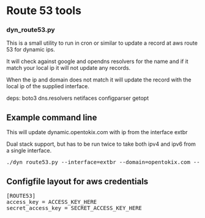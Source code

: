# Route 53 tools 

### dyn_route53.py

This is a small utility to run in cron or similar to update a record at aws route 53 for dynamic ips.

It will check against google and opendns resolvers for the name and if it match your local ip it will not update any records. 

When the ip and domain does not match it will update the record with the local ip of the supplied interface. 

deps: 
boto3
dns.resolvers 
netifaces 
configparser 
getopt 


## Example command line 

This will update dynamic.opentokix.com with ip from the interface extbr

Dual stack support, but has to be run twice to take both ipv4 and ipv6 from a single interface. 

<pre>
./dyn_route53.py --interface=extbr --domain=opentokix.com --hostname=dynamic --awskeys="/root/aws.cred" --ipv4
</pre>


## Configfile layout for aws credentials 
<pre>
[ROUTE53]
access_key = ACCESS_KEY_HERE
secret_access_key = SECRET_ACCESS_KEY_HERE
<pre>



